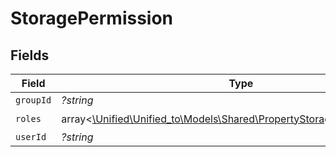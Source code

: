 # StoragePermission


## Fields

| Field                                                                                                                            | Type                                                                                                                             | Required                                                                                                                         | Description                                                                                                                      |
| -------------------------------------------------------------------------------------------------------------------------------- | -------------------------------------------------------------------------------------------------------------------------------- | -------------------------------------------------------------------------------------------------------------------------------- | -------------------------------------------------------------------------------------------------------------------------------- |
| `groupId`                                                                                                                        | *?string*                                                                                                                        | :heavy_minus_sign:                                                                                                               | N/A                                                                                                                              |
| `roles`                                                                                                                          | array<[\Unified\Unified_to\Models\Shared\PropertyStoragePermissionRoles](../../Models/Shared/PropertyStoragePermissionRoles.md)> | :heavy_check_mark:                                                                                                               | N/A                                                                                                                              |
| `userId`                                                                                                                         | *?string*                                                                                                                        | :heavy_minus_sign:                                                                                                               | N/A                                                                                                                              |